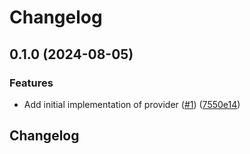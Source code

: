 # Changelog

## 0.1.0 (2024-08-05)


### Features

* Add initial implementation of provider ([#1](https://github.com/launchdarkly/openfeature-ruby-server/issues/1)) ([7550e14](https://github.com/launchdarkly/openfeature-ruby-server/commit/7550e14d94f6a70b0087ba9801dfbfe93c1b374d))

## Changelog
